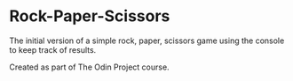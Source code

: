# Rock-Paper-Scissors

The initial version of a simple rock, paper, scissors game using the console to keep track of results.

Created as part of The Odin Project course.
